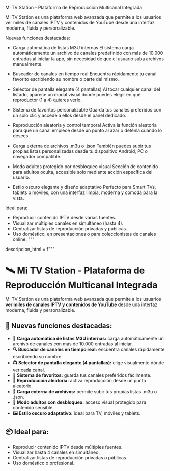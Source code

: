  Mi TV Station - Plataforma de Reproducción Multicanal Integrada

Mi TV Station es una plataforma web avanzada que permite a los usuarios ver miles de canales IPTV y contenidos de YouTube desde una interfaz moderna, fluida y personalizable.

Nuevas funciones destacadas:

- Carga automática de listas M3U internas
  El sistema carga automáticamente un archivo de canales predefinido con más de 10.000 entradas al iniciar la app, sin necesidad de que el usuario suba archivos manualmente.

- Buscador de canales en tiempo real
  Encuentra rápidamente tu canal favorito escribiendo su nombre o parte del mismo.

- Selector de pantalla elegante (4 pantallas)
  Al tocar cualquier canal del listado, aparece un modal visual donde puedes elegir en qué reproductor (1 a 4) quieres verlo.

- Sistema de favoritos personalizable
  Guarda tus canales preferidos con un solo clic y accede a ellos desde el panel dedicado.

- Reproducción aleatoria y control temporal
  Activa la función aleatoria para que un canal empiece desde un punto al azar o deténla cuando lo desees.

- Carga externa de archivos .m3u o .json
  También puedes subir tus propias listas personalizadas desde tu dispositivo Android, PC o navegador compatible.

- Modo adultos protegido por desbloqueo visual
  Sección de contenido para adultos oculta, accesible solo mediante acción específica del usuario.

- Estilo oscuro elegante y diseño adaptativo
  Perfecto para Smart TVs, tablets o móviles, con una interfaz limpia, moderna y cómoda para la vista.

Ideal para:
- Reproducir contenido IPTV desde varias fuentes.
- Visualizar múltiples canales en simultáneo (hasta 4).
- Centralizar listas de reproducción privadas y públicas.
- Uso doméstico, en presentaciones o para coleccionistas de canales online.
"""

descripcion_html = f"""<!DOCTYPE html>
<html lang="es">
<head>
  <meta charset="UTF-8">
  <title>Descripción - Mi TV Station</title>
  <style>
    body {{
      background-color: #111;
      color: #fff;
      font-family: Arial, sans-serif;
      padding: 2rem;
      line-height: 1.6;
    }}
    h1 {{
      color: #00ffff;
    }}
    ul {{
      margin-left: 1.5rem;
    }}
  </style>
</head>
<body>
  <h1>🛰️ Mi TV Station - Plataforma de Reproducción Multicanal Integrada</h1>
  <p>Mi TV Station es una plataforma web avanzada que permite a los usuarios <strong>ver miles de canales IPTV y contenidos de YouTube</strong> desde una interfaz moderna, fluida y personalizable.</p>

  <h2>🔧 Nuevas funciones destacadas:</h2>
  <ul>
    <li><strong>📡 Carga automática de listas M3U internas:</strong> carga automáticamente un archivo de canales con más de 10.000 entradas al iniciar.</li>
    <li><strong>🔍 Buscador de canales en tiempo real:</strong> encuentra canales rápidamente escribiendo su nombre.</li>
    <li><strong>📺 Selector de pantalla elegante (4 pantallas):</strong> elige visualmente dónde ver cada canal.</li>
    <li><strong>💾 Sistema de favoritos:</strong> guarda tus canales preferidos fácilmente.</li>
    <li><strong>🎲 Reproducción aleatoria:</strong> activa reproducción desde un punto aleatorio.</li>
    <li><strong>📁 Carga externa de archivos:</strong> permite subir tus propias listas .m3u o .json.</li>
    <li><strong>🔐 Modo adultos con desbloqueo:</strong> acceso visual protegido para contenido sensible.</li>
    <li><strong>🖼️ Estilo oscuro adaptativo:</strong> ideal para TV, móviles y tablets.</li>
  </ul>

  <h2>📦 Ideal para:</h2>
  <ul>
    <li>Reproducir contenido IPTV desde múltiples fuentes.</li>
    <li>Visualizar hasta 4 canales en simultáneo.</li>
    <li>Centralizar listas de reproducción privadas o públicas.</li>
    <li>Uso doméstico o profesional.</li>
  </ul>
</body>
</html>

